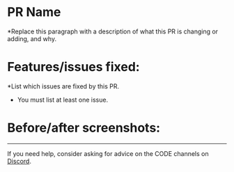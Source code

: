 # PR Name

*Replace this paragraph with a description of what this PR is changing or adding, and why. 

# Features/issues fixed:

*List which issues are fixed by this PR.

- You must list at least one issue.

# Before/after screenshots:

---

If you need help, consider asking for advice on the CODE channels on [Discord].

<!-- Links -->

[Discord]: https://discord.gg/rsJJ3dqF7D
